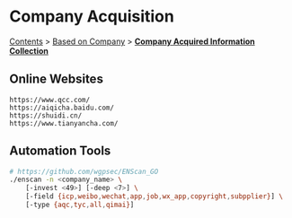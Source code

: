 # Company Acquisition

[Contents](../../readme/table-of-contents.md) > [Based on Company](./) > [**Company Acquired Information Collection**](company-acquisition.md)

## Online Websites

```
https://www.qcc.com/
https://aiqicha.baidu.com/
https://shuidi.cn/
https://www.tianyancha.com/
```

## Automation Tools

```bash
# https://github.com/wgpsec/ENScan_GO
./enscan -n <company_name> \
    [-invest <49>] [-deep <7>] \
    [-field {icp,weibo,wechat,app,job,wx_app,copyright,subpplier}] \
    [-type {aqc,tyc,all,qimai}]
```

